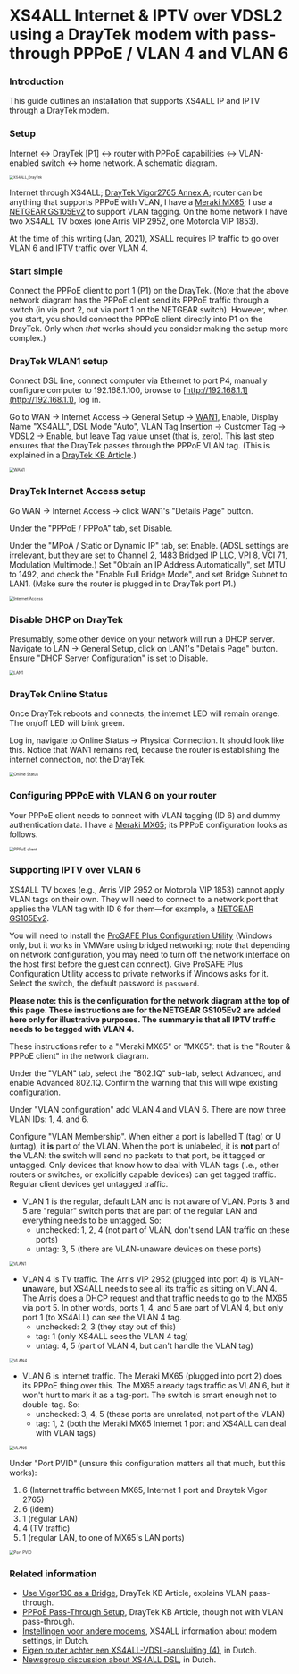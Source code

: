 # XS4ALL Internet & IPTV over VDSL2 using a DrayTek modem with pass-through PPPoE / VLAN 4 and VLAN 6

### Introduction

This guide outlines an installation that supports XS4ALL IP and IPTV through a DrayTek modem.

### Setup

Internet ↔ DrayTek [P1] ↔ router with PPPoE capabilities ↔ VLAN-enabled switch ↔ home network. A schematic diagram.

<img src="assets/XS4ALL_DrayTek.png" alt="XS4ALL_DrayTek" style="zoom:45%;" />

Internet through XS4ALL; [DrayTek Vigor2765 Annex A](https://www.routershop.nl/draytek-vigor-2765-annex-a-adsl2-en-vdsl2-router/pid=63348); router can be anything that supports PPPoE with VLAN, I have a [Meraki MX65](https://documentation.meraki.com/MX/MX_Overviews_and_Specifications/MX64_and_MX65_Overview_and_Specifications); I use a [NETGEAR GS105Ev2](https://www.netgear.com/support/product/GS105Ev2.aspx) to support VLAN tagging. On the home network I have two XS4ALL TV boxes (one Arris VIP 2952, one Motorola VIP 1853).

At the time of this writing (Jan, 2021), XSALL requires IP traffic to go over VLAN 6 and IPTV traffic over VLAN 4.

### Start simple

Connect the PPPoE client to port 1 (P1) on the DrayTek. (Note that the above network diagram has the PPPoE client send its PPPoE traffic through a switch (in via port 2, out via port 1 on the NETGEAR switch). However, when you start, you should connect the PPPoE client directly into P1 on the DrayTek. Only when _that_ works should you consider making the setup more complex.) 

### DrayTek WLAN1 setup

Connect DSL line, connect computer via Ethernet to port P4, manually configure computer to 192.168.1.100, browse to [http://192.168.1.1](http://192.168.1.1), log in.

Go to WAN → Internet Access → General Setup → <ins>WAN1</ins>, Enable, Display Name "XS4ALL", DSL Mode "Auto", VLAN Tag Insertion → Customer Tag → VDSL2 → Enable, but leave Tag value unset (that is, zero). This last step ensures that the DrayTek passes through the PPPoE VLAN tag. (This is explained in a [DrayTek KB Article](https://www.draytek.com/support/knowledge-base/5367).)

<img src="assets/WAN1.png" alt="WAN1" style="zoom:50%;" />

### DrayTek Internet Access setup

Go WAN → Internet Access → click WAN1's "Details Page" button.

Under the "PPPoE / PPPoA" tab, set Disable.

Under the "MPoA / Static or Dynamic IP" tab, set Enable. (ADSL settings are irrelevant, but they are set to Channel 2, 1483 Bridged IP LLC, VPI 8, VCI 71, Modulation Multimode.) Set "Obtain an IP Address Automatically", set MTU to 1492, and check the "Enable Full Bridge Mode", and set Bridge Subnet to LAN1. (Make sure the router is plugged in to DrayTek port P1.)

<img src="assets/Internet Access.png" alt="Internet Access" style="zoom:50%;" />

### Disable DHCP on DrayTek

Presumably, some other device on your network will run a DHCP server. Navigate to LAN → General Setup, click on LAN1's "Details Page" button. Ensure "DHCP Server Configuration" is set to Disable.

<img src="assets/LAN1.png" alt="LAN1" style="zoom:50%;" />

### DrayTek Online Status

Once DrayTek reboots and connects, the internet LED will remain orange. The on/off LED will blink green.

Log in, navigate to Online Status → Physical Connection. It should look like this. Notice that WAN1 remains red, because the router is establishing the internet connection, not the DrayTek.

<img src="assets/Online Status.png" alt="Online Status" style="zoom:50%;" />

### Configuring PPPoE with VLAN 6 on your router

Your PPPoE client needs to connect with VLAN tagging (ID 6) and dummy authentication data. I have a [Meraki MX65](https://documentation.meraki.com/MX/MX_Overviews_and_Specifications/MX64_and_MX65_Overview_and_Specifications); its PPPoE configuration looks as follows.

<img src="assets/PPPoE client.png" alt="PPPoE client" style="zoom:50%;" />



### Supporting IPTV over VLAN 6

XS4ALL TV boxes (e.g., Arris VIP 2952 or Motorola VIP 1853) cannot apply VLAN tags on their own. They will need to connect to a network port that applies the VLAN tag with ID 6 for them—for example, a [NETGEAR GS105Ev2](https://www.netgear.com/support/product/GS105Ev2.aspx).

You will need to install the [ProSAFE Plus Configuration Utility](https://www.netgear.com/support/product/GS105Ev2.aspx#download) (Windows only, but it works in VMWare using bridged networking; note that depending on network configuration, you may need to turn off the network interface on the host first before the guest can connect). Give ProSAFE Plus Configuration Utility access to private networks if Windows asks for it. Select the switch, the default password is `password`.

**Please note: this is the configuration for the network diagram at the top of this page. These instructions are for the NETGEAR GS105Ev2 are added here only for illustrative purposes. The summary is that all IPTV traffic needs to be tagged with VLAN 4.**

These instructions refer to a "Meraki MX65" or "MX65": that is the "Router & PPPoE client" in the network diagram.

Under the "VLAN" tab, select the "802.1Q" sub-tab, select Advanced, and enable Advanced 802.1Q. Confirm the warning that this will wipe existing configuration.

Under "VLAN configuration" add VLAN 4 and VLAN 6. There are now three VLAN IDs: 1, 4, and 6.

Configure "VLAN Membership". When either a port is labelled T (tag) or U (untag), it **is** part of the VLAN. When the port is unlabeled, it is **not** part of the VLAN: the switch will send no packets to that port, be it tagged or untagged. Only devices that know how to deal with VLAN tags (i.e., other routers or switches, or explicitly capable devices) can get tagged traffic. Regular client devices get untagged traffic.

- VLAN 1 is the regular, default LAN and is not aware of VLAN. Ports 3 and 5 are "regular" switch ports that are part of the regular LAN and everything needs to be untagged. So:
  - unchecked: 1, 2, 4 (not part of VLAN, don't send LAN traffic on these ports)
  - untag: 3, 5 (there are VLAN-unaware devices on these ports)

<img src="assets/VLAN1.png" alt="VLAN1" style="zoom:50%;" />



- VLAN 4 is TV traffic. The Arris VIP 2952 (plugged into port 4) is VLAN-**un**aware, but XS4ALL needs to see all its traffic as sitting on VLAN 4. The Arris does a DHCP request and that traffic needs to go to the MX65 via port 5. In other words, ports 1, 4, and 5 are part of VLAN 4, but only port 1 (to XS4ALL) can see the VLAN 4 tag.
  - unchecked: 2, 3 (they stay out of this)
  - tag: 1 (only XS4ALL sees the VLAN 4 tag)
  - untag: 4, 5 (part of VLAN 4, but can't handle the VLAN tag)

<img src="assets/VLAN4.png" alt="VLAN4" style="zoom:50%;" />



- VLAN 6 is Internet traffic. The Meraki MX65 (plugged into port 2) does its PPPoE thing over this. The MX65 already tags traffic as VLAN 6, but it won't hurt to mark it as a tag-port. The switch is smart enough not to double-tag. So:
  - unchecked: 3, 4, 5 (these ports are unrelated, not part of the VLAN)
  - tag: 1, 2 (both the Meraki MX65 Internet 1 port and XS4ALL can deal with VLAN tags)

<img src="assets/VLAN6.png" alt="VLAN6" style="zoom:50%;" />



Under "Port PVID" (unsure this configuration matters all that much, but this works):

1. 6 (Internet traffic between MX65, Internet 1 port and Draytek Vigor 2765)
2. 6 (idem)
3. 1 (regular LAN)
4. 4 (TV traffic)
5. 1 (regular LAN, to one of MX65's LAN ports)

<img src="assets/Port PVID.png" alt="Port PVID" style="zoom:50%;" />

### Related information

* [Use Vigor130 as a Bridge](https://www.draytek.com/support/knowledge-base/5367), DrayTek KB Article, explains VLAN pass-through.
* [PPPoE Pass-Through Setup](https://www.draytek.com/support/knowledge-base/4910), DrayTek KB Article, though not with VLAN pass-through.
* [Instellingen voor andere modems](https://www.xs4all.nl/service/installeren/internet/instellingen-andere-modems/), XS4ALL information about modem settings, in Dutch.
* [Eigen router achter een XS4ALL-VDSL-aansluiting (4)](https://www.haroldschoemaker.nl/2017/02/eigen-router-achter-een-xs4all-vdsl-aansluiting-4/), in Dutch.
* [Newsgroup discussion about XS4ALL DSL](https://xs4all.adsl.narkive.com/mvDJ31yK/hik-dsl-blijft-prima-up-maar-ppp-sessie-weg), in Dutch.